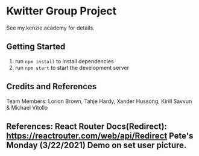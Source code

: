 # Kwitter Group Project

See my.kenzie.academy for details.

## Getting Started

1. run `npm install` to install dependencies
2. run `npm start` to start the development server

## Credits and References

Team Members: Lorion Brown, Tahje Hardy, Xander Hussong, Kirill Savvun & Michael Vitollo 

References:
React Router Docs(Redirect): https://reactrouter.com/web/api/Redirect
Pete's Monday (3/22/2021) Demo on set user picture.
---                                                                
